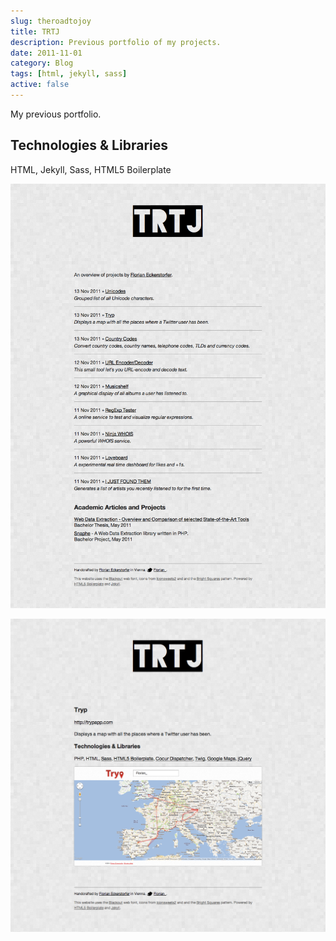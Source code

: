 ```yaml
---
slug: theroadtojoy
title: TRTJ
description: Previous portfolio of my projects.
date: 2011-11-01
category: Blog
tags: [html, jekyll, sass]
active: false
---
```


My previous portfolio.

## Technologies &amp; Libraries

HTML, Jekyll, Sass, HTML5 Boilerplate

![Screenshot of the homepage](./theroadtojoy-1.png)

![Screenshot of the detail view](./theroadtojoy-2.png)
